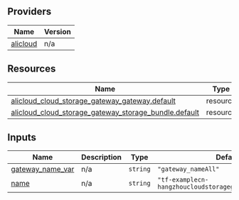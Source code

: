 <!-- BEGIN_TF_DOCS -->
## Providers

| Name | Version |
|------|---------|
| <a name="provider_alicloud"></a> [alicloud](#provider\_alicloud) | n/a |

## Resources

| Name | Type |
|------|------|
| [alicloud_cloud_storage_gateway_gateway.default](https://registry.terraform.io/providers/hashicorp/alicloud/latest/docs/resources/cloud_storage_gateway_gateway) | resource |
| [alicloud_cloud_storage_gateway_storage_bundle.default](https://registry.terraform.io/providers/hashicorp/alicloud/latest/docs/resources/cloud_storage_gateway_storage_bundle) | resource |

## Inputs

| Name | Description | Type | Default | Required |
|------|-------------|------|---------|:--------:|
| <a name="input_gateway_name_var"></a> [gateway\_name\_var](#input\_gateway\_name\_var) | n/a | `string` | `"gateway_nameAll"` | no |
| <a name="input_name"></a> [name](#input\_name) | n/a | `string` | `"tf-examplecn-hangzhoucloudstoragegatewaygateway2701"` | no |
<!-- END_TF_DOCS -->    
